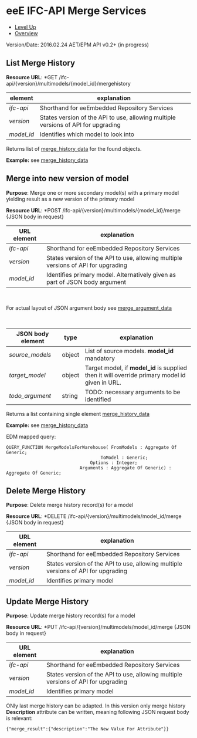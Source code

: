 # eeE IFC-API Merge Services #

* [Level Up](../README.md)
* [Overview](./README.md)

Version/Date: 2016.02.24 AET/EPM  API v0.2+ (in progress)

## List Merge History

**Resource URL**: *GET /ifc-api/{version}/multimodels/{model_id}/mergehistory

element | explanation
--------|-----------|
*ifc-api*	|Shorthand for eeEmbedded Repository Services |
*version*	|States version of the API to use, allowing multiple versions of API for upgrading |
*model_id*	|Identifies which model to look into |

Returns list of [merge_history_data](./a_schemata/merge_history_data.md) for the found objects. 


**Example:** see [merge_history_data](./a_schemata/merge_history_data.md)




## Merge into new version of model

**Purpose**: Merge one or more secondary model(s) with a primary model yielding result as a new version of the primary model

**Resource URL**: *POST /ifc-api/{version}/multimodels/{model_id}/merge {JSON body in request}


URL element | explanation
--------|-----------|
*ifc-api*	|Shorthand for eeEmbedded Repository Services |
*version*	|States version of the API to use, allowing multiple versions of API for upgrading |
*model_id*	|Identifies primary model. Alternatively given as part of JSON body argument |

<br/>

For actual layout of JSON argument body see [merge_argument_data](./a_schemata/merge_argument_data.md)

<br/>

JSON body element| type  | explanation
-----------------|-------|----
*source_models*   |object|List of source models. **model_id** mandatory 
*target_model*    |object|Target model, if **model_id** is supplied then it will override primary model id given in URL.
*todo_argument*	  |string|TODO: necessary arguments to be identified


Returns a list containing single element [merge_history_data](./a_schemata/merge_history_data.md)

**Example:** see [merge_history_data](./a_schemata/merge_history_data.md)

EDM mapped query:

```
QUERY_FUNCTION MergeModelsForWarehouse(	FromModels : Aggregate Of Generic;
		       	     				ToModel	: Generic;
			     				Options : Integer;
							Arguments : Aggregate Of Generic) : Aggregate Of Generic;

```

## Delete Merge History

**Purpose**: Delete merge history record(s) for a model

**Resource URL**: *DELETE /ifc-api/{version}/multimodels/model_id/merge {JSON body in request}


URL element | explanation
--------|-----------|
*ifc-api*	|Shorthand for eeEmbedded Repository Services |
*version*	|States version of the API to use, allowing multiple versions of API for upgrading |
*model_id*	|Identifies primary model |


## Update Merge History

**Purpose**: Update merge history record(s) for a model  

**Resource URL**: *PUT /ifc-api/{version}/multimodels/model_id/merge {JSON body in request}


URL element | explanation
--------|-----------|
*ifc-api*	|Shorthand for eeEmbedded Repository Services |
*version*	|States version of the API to use, allowing multiple versions of API for upgrading |
*model_id*	|Identifies primary model |

ONly last merge history can be adapted. In this version only merge history **Description** attribute can be written, meaning following JSON request body is relevant:

```
{"merge_result":{"description":"The New Value For Attribute"}}
```
